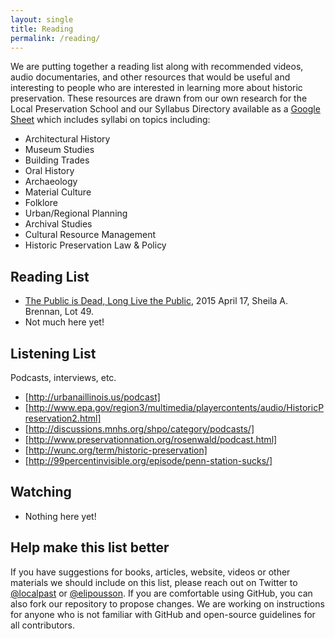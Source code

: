 ```yaml
---
layout: single
title: Reading
permalink: /reading/
---
```


We are putting together a reading list along with recommended videos, audio documentaries, and other resources that would be useful and interesting to people who are interested in learning more about historic preservation. These resources are drawn from our own research for the Local Preservation School and our Syllabus Directory available as a [Google Sheet](https://docs.google.com/spreadsheets/d/1kw6s6bolJS5Ju5G1vxZLLdrjB3XuoU0moQIjjpyTmOk/edit?usp=sharing) which includes syllabi on topics including:

- Architectural History
- Museum Studies
- Building Trades
- Oral History
- Archaeology
- Material Culture
- Folklore
- Urban/Regional Planning
- Archival Studies
- Cultural Resource Management
- Historic Preservation Law & Policy

## Reading List

- [The Public is Dead, Long Live the Public](http://www.lotfortynine.org/2015/04/the-public-is-dead-long-live-the-public/), 2015 April 17, Sheila A. Brennan, Lot 49.
- Not much here yet!

## Listening List

Podcasts, interviews, etc.

- [http://urbanaillinois.us/podcast]
- [http://www.epa.gov/region3/multimedia/playercontents/audio/HistoricPreservation2.html]
- [http://discussions.mnhs.org/shpo/category/podcasts/]
- [http://www.preservationnation.org/rosenwald/podcast.html]
- [http://wunc.org/term/historic-preservation]
- [http://99percentinvisible.org/episode/penn-station-sucks/]

## Watching

- Nothing here yet!

## Help make this list better

If you have suggestions for books, articles, website, videos or other materials we should include on this list, please reach out on Twitter to [@localpast](http://twitter.com/localpast/) or [@elipousson](http://twitter.com/elipousson/). If you are comfortable using GitHub, you can also fork our repository to propose changes. We are working on instructions for anyone who is not familiar with GitHub and open-source guidelines for all contributors.
